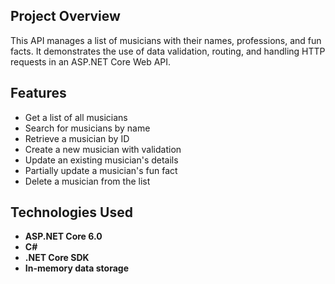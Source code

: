 
## Project Overview
This API manages a list of musicians with their names, professions, and fun facts. It demonstrates the use of data validation, routing, and handling HTTP requests in an ASP.NET Core Web API.

## Features
- Get a list of all musicians
- Search for musicians by name
- Retrieve a musician by ID
- Create a new musician with validation
- Update an existing musician's details
- Partially update a musician's fun fact
- Delete a musician from the list

## Technologies Used
- **ASP.NET Core 6.0**
- **C#**
- **.NET Core SDK**
- **In-memory data storage**
